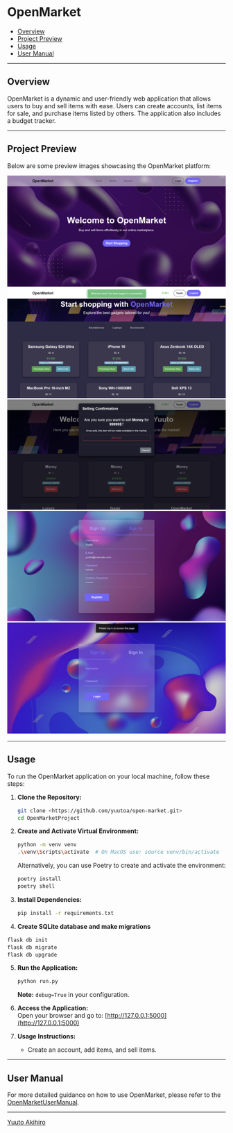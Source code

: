 # OpenMarket

- [Overview](#overview)
- [Project Preview](#project-preview)
- [Usage](#usage)
- [User Manual](#user-manual)

---

## Overview
OpenMarket is a dynamic and user-friendly web application that allows users to buy and sell items with ease. Users can create accounts, list items for sale, and purchase items listed by others. The application also includes a budget tracker.

---

## Project Preview
Below are some preview images showcasing the OpenMarket platform:

![Preview Image 1](preview/preview-image1.png)
![Preview Image 2](preview/preview-image2.png)
![Preview Image 3](preview/preview-image3.png)
![Preview Image 4](preview/preview-image4.png)
![Preview Image 5](preview/preview-image5.png)

---

## Usage
To run the OpenMarket application on your local machine, follow these steps:

1. **Clone the Repository:**  
   ```bash
   git clone <https://github.com/yuutoa/open-market.git>
   cd OpenMarketProject
   ```

2. **Create and Activate Virtual Environment:**  
   ```bash
   python -m venv venv
   .\venv\Scripts\activate  # On MacOS use: source venv/bin/activate
   ```

   Alternatively, you can use Poetry to create and activate the environment:  
   ```bash
   poetry install
   poetry shell
   ```

3. **Install Dependencies:**  
   ```bash
   pip install -r requirements.txt
   ```
4. **Create SQLite database and make migrations**
```bash
flask db init
flask db migrate
flask db upgrade
```

5. **Run the Application:**  
   ```bash
   python run.py
   ```
   **Note:** `debug=True` in your configuration.

6. **Access the Application:**  
   Open your browser and go to: [http://127.0.0.1:5000](http://127.0.0.1:5000)

7. **Usage Instructions:**  
   - Create an account, add items, and sell items.

---

## User Manual
For more detailed guidance on how to use OpenMarket, please refer to the [OpenMarketUserManual](docs/OpenMarketUserManual.md).

---

[Yuuto Akihiro](https://github.com/yuutoa)

